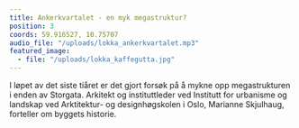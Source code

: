 ```yaml
---
title: Ankerkvartalet - en myk megastruktur?
position: 3
coords: 59.916527, 10.75707
audio_file: "/uploads/lokka_ankerkvartalet.mp3"
featured_image: 
  - file: "/uploads/lokka_kaffegutta.jpg"
---
```


I løpet av det siste tiåret er det gjort forsøk på å mykne opp megastrukturen i enden av Storgata. Arkitekt og instituttleder ved Institutt for urbanisme og landskap ved Arktitektur- og designhøgskolen i Oslo, Marianne Skjulhaug, forteller om byggets historie.